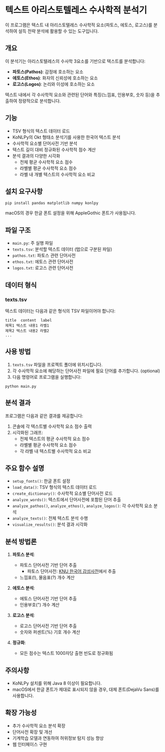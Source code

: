 # 텍스트 아리스토텔레스 수사학적 분석기

이 프로그램은 텍스트 내 아리스토텔레스 수사학적 요소(파토스, 에토스, 로고스)를 분석하여 설득 전략 분석에 활용할 수 있는 도구입니다.

## 개요

이 분석기는 아리스토텔레스의 수사학 3요소를 기반으로 텍스트를 분석합니다:

- **파토스(Pathos)**: 감정에 호소하는 요소
- **에토스(Ethos)**: 화자의 신뢰성에 호소하는 요소
- **로고스(Logos)**: 논리와 이성에 호소하는 요소

텍스트 내에서 각 수사학적 요소와 관련된 단어와 특징(느낌표, 인용부호, 숫자 등)을 추출하여 정량적으로 분석합니다.

## 기능

- TSV 형식의 텍스트 데이터 로드
- KoNLPy의 Okt 형태소 분석기를 사용한 한국어 텍스트 분석
- 수사학적 요소별 단어사전 기반 분석
- 텍스트 길이 대비 정규화된 수사학적 점수 계산
- 분석 결과의 다양한 시각화
  - 전체 평균 수사학적 요소 점수
  - 라벨별 평균 수사학적 요소 점수
  - 라벨 내 개별 텍스트의 수사학적 요소 비교

## 설치 요구사항

```
pip install pandas matplotlib numpy konlpy
```

macOS의 경우 한글 폰트 설정을 위해 AppleGothic 폰트가 사용됩니다.

## 파일 구조

- `main.py`: 주 실행 파일
- `texts.tsv`: 분석할 텍스트 데이터 (탭으로 구분된 파일)
- `pathos.txt`: 파토스 관련 단어사전
- `ethos.txt`: 에토스 관련 단어사전
- `logos.txt`: 로고스 관련 단어사전

## 데이터 형식

### texts.tsv
텍스트 데이터는 다음과 같은 형식의 TSV 파일이어야 합니다:
```
title  content  label
제목1	텍스트 내용1	라벨1
제목2	텍스트 내용2	라벨2
...
```

## 사용 방법

1. `texts.tsv` 파일을 프로젝트 폴더에 위치시킵니다.
2. 각 수사학적 요소에 해당하는 단어사전 파일에 필요 단어를 추가합니다. (optional)
3. 다음 명령어로 프로그램을 실행합니다:

```
python main.py
```

## 분석 결과

프로그램은 다음과 같은 결과를 제공합니다:

1. 콘솔에 각 텍스트별 수사학적 요소 점수 출력
2. 시각화된 그래프:
   - 전체 텍스트의 평균 수사학적 요소 점수
   - 라벨별 평균 수사학적 요소 점수
   - 각 라벨 내 텍스트별 수사학적 요소 비교

## 주요 함수 설명

- `setup_fonts()`: 한글 폰트 설정
- `load_data()`: TSV 형식의 텍스트 데이터 로드
- `create_dictionary()`: 수사학적 요소별 단어사전 로드
- `analyze_words()`: 텍스트에서 단어사전에 포함된 단어 추출
- `analyze_pathos()`, `analyze_ethos()`, `analyze_logos()`: 각 수사학적 요소 분석
- `analyze_texts()`: 전체 텍스트 분석 수행
- `visualize_results()`: 분석 결과 시각화

## 분석 방법론

1. **파토스 분석**:
   - 파토스 단어사전 기반 단어 추출
     - 파토스 단어사전: [KNU 한국어 감성사전](https://raw.githubusercontent.com/park1200656/KnuSentiLex/master/SentiWord_Dict.txt)에서 추출
   - 느낌표(!), 물음표(?) 개수 계산

2. **에토스 분석**:
   - 에토스 단어사전 기반 단어 추출
   - 인용부호(") 개수 계산

3. **로고스 분석**:
   - 로고스 단어사전 기반 단어 추출
   - 숫자와 퍼센트(%) 기호 개수 계산

4. **정규화**:
   - 모든 점수는 텍스트 1000자당 출현 빈도로 정규화됨

## 주의사항

- KoNLPy 설치를 위해 Java 8 이상이 필요합니다.
- macOS에서 한글 폰트가 제대로 표시되지 않을 경우, 대체 폰트(DejaVu Sans)를 사용합니다.

## 확장 가능성

- 추가 수사학적 요소 분석 확장
- 단어사전 확장 및 개선
- 기계학습 모델과 연동하여 허위정보 탐지 성능 향상
- 웹 인터페이스 구현
